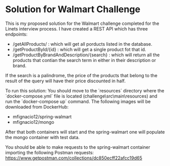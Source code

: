 # Solution for Walmart Challenge

This is my proposed solution for the Walmart challenge completed for the Linets interview process.
I have created a REST API which has three endpoints:

- /getAllProducts/ : which will get all porducts listed in the database.
- /getProductById/{id} : which will get a single product fot that id.
- /getProductByBrandAndDescription/{search} : which will return all the products that contian the search term in either in their description or brand. 

If the search is a palindrome, the price of the products that belong to the result of the query will have their price discounted in half.

To run this solution:
You should move to the ´resources´ directory where the ´docker-compose.yml´ file is located (challenge\src\main\resources) and run the ´docker-compose up´ command.
The following images will be downloaded from DockerHub:
- mfignacio12/spring-walmart
- mfignacio12/mongo

After that both containers will start and the spring-walmart one will populate the mongo container with test data. 

You should be able to make requests to the spring-walmart container importing the following Postman requests: https://www.getpostman.com/collections/dc850ecff22afcc19d65
